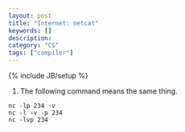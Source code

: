 ```yaml
---
layout: post
title: "Internet: netcat"
keywords: []
description: 
category: "CS" 
tags: ["compiler"]
---
```

{% include JB/setup %}

1. The following command means the same thing.

```shell
nc -lp 234 -v
nc -l -v -p 234 
nc -lvp 234
```


